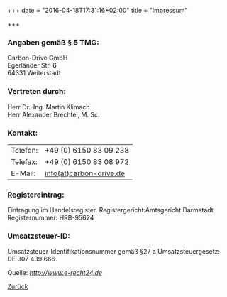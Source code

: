 +++
date = "2016-04-18T17:31:16+02:00"
title = "Impressum"

+++

### Angaben gemäß § 5 TMG: ###
Carbon-Drive GmbH  
Egerländer Str. 6  
64331 Weiterstadt  

### Vertreten durch: ###
Herr Dr.-Ing. Martin Klimach    
Herr Alexander Brechtel, M. Sc.

### Kontakt: ###
<table>
    <tr>
        <td>Telefon:</td>
        <td>+49 (0) 6150 83 09 238</td></tr>
    <tr>
        <td>Telefax:</td>
        <td>+49 (0) 6150 83 08 972</td></tr>
    <tr>
        <td>E-Mail:</td>
        <td><a href="mailto:info@carbon-drive.de"> info(at)carbon-drive.de</a></td>
    </tr>
</table>

### Registereintrag: ###
Eintragung im Handelsregister.   Registergericht:Amtsgericht Darmstadt   Registernummer: HRB-95624  

### Umsatzsteuer-ID: ###
Umsatzsteuer-Identifikationsnummer gemäß §27 a Umsatzsteuergesetz:  
DE 307 439 666

Quelle: <em><a href="http://www.e-recht24.de">http://www.e-recht24.de</a></em>  

[Zurück](/)
